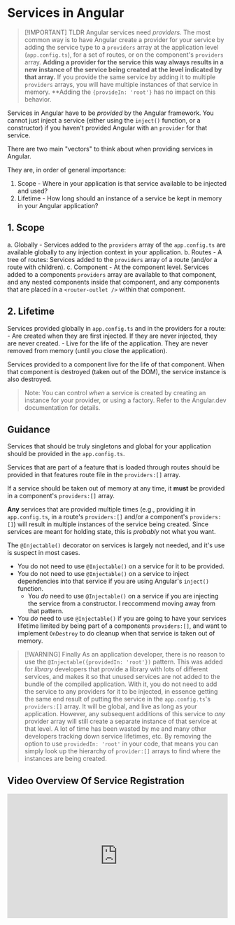 # Services in Angular

> [!IMPORTANT] TLDR
> Angular services need *providers*. The most common way is to have Angular create a provider for your service by adding the service type to a `providers` array at the application level (`app.config.ts`), for a set of routes, or on the component's `providers` array. **Adding a provider for the service this way always results in a new instance of the service being created at the level indicated by that array.** If you provide the same service by adding it to multiple `providers` arrays, you will have multiple instances of that service in memory. **Adding the `{provideIn: 'root'}` has no impact on this behavior.

Services in Angular have to be *provided* by the Angular framework. You cannot just inject a service (either using the `inject()` function, or a constructor) if you haven't provided Angular with an `provider` for that service.

There are two main "vectors" to think about when providing services in Angular.

They are, in order of general importance:

1. Scope - Where in your application is that service available to be injected and used?
2. Lifetime - How long should an instance of a service be kept in memory in your Angular application?


## 1. Scope

a. Globally - Services  added to the `providers` array of the `app.config.ts` are available globally to any injection context in your application. 
b. Routes - A tree of routes: Services added to the `providers` array of a route (and/or a route with children).
c. Component - At the component level. Services added to a components `providers` array are available to that component, and any nested components inside that component, and any components that are placed in a `<router-outlet />` within that component.

## 2. Lifetime

Services provided globally in `app.config.ts` and in the providers for a route:
    - Are created when they are first injected. If they are never injected, they are never created.
    - Live for the life of the application. They are never removed from memory (until you close the application).

Services provided to a component live for the life of that component. When that component is destroyed (taken out of the DOM), the service instance is also destroyed.

> Note: You can control *when* a service is created by creating an instance for your provider, or using a factory. Refer to the Angular.dev documentation for details.


## Guidance

Services that should be truly singletons and global for your application should be provided in the `app.config.ts`. 

Services that are part of a feature that is loaded through routes should be provided in that features route file in the `providers:[]` array.

If a service should be taken out of memory at any time, it **must** be provided in a component's `providers:[]` array. 

**Any** services that are provided multiple times (e.g., providing it in `app.config.ts`, in a route's `providers:[]` and/or a component's `providers:[]`) will result in multiple instances of the service being created. Since services are meant for holding state, this is *probably* not what you want.

The `@Injectable()` decorator on services is largely  not needed, and it's use is suspect in most cases. 

- You do not need to use `@Injectable()` on a service for it to be provided.
- You do not need to use `@Injectable()` on a service to inject dependencies into that service  if you are using Angular's `inject()` function.
    - You *do* need to use `@Injectable()` on a service if you  are injecting the service from a constructor. I reccommend moving away from that pattern.
- You *do* need to use `@Injectable()` if you are going to have your services lifetime limited by being part of  a components `providers:[]`, and want to implement `OnDestroy` to do cleanup when that service is taken out of memory.

> [!WARNING] Finally
> As an application developer, there is no reason to  use the `@Injectable({providedIn: 'root'})`  pattern.  This was added for *library* developers that provide a library with lots of different services, and makes it so that unused services are not added to the bundle of the compiled application. With it,  you  do not need to  add the service to any  providers for it  to be injected, in essence getting the same end result  of putting the service in the `app.config.ts`'s `providers:[]` array. It will be global, and live as long as  your application. However, any subsequent additions of this service to *any* provider array will still create a separate instance of  that service at that level. A lot of time has been wasted by me and many  other developers tracking down service lifetimes, etc. By removing the option to use `providedIn: 'root'` in your code, that means you can simply look up  the hierarchy of `provider:[]`  arrays to find where the instances are being created. 


## Video Overview Of Service Registration

<div style="padding:56.25% 0 0 0;position:relative;"><iframe src="https://player.vimeo.com/video/1041525128?h=5d03c1b28e&amp;badge=0&amp;autopause=0&amp;player_id=0&amp;app_id=58479" frameborder="0" allow="autoplay; fullscreen; picture-in-picture; clipboard-write" style="position:absolute;top:0;left:0;width:100%;height:100%;" title="Angular Services"></iframe></div>